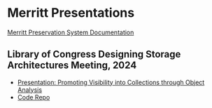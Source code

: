# Merritt Presentations
[Merritt Preservation System Documentation](https://github.com/CDLUC3/mrt-doc)

## Library of Congress Designing Storage Architectures Meeting, 2024
- [Presentation: Promoting Visibility into Collections through Object Analysis](https://docs.google.com/presentation/d/e/2PACX-1vSEzvh2cKjdirkx16I6AqS_P50aE9l0AezfN6Y0c7XHa3OdrAqB-HrWvVuQ02waeew6FPze9oPPvjUu/pub?start=false&loop=false&delayms=3000)
- [Code Repo](https://github.com/CDLUC3/mrt-cron/blob/main/coll-health-obj-analysis/README.md)
